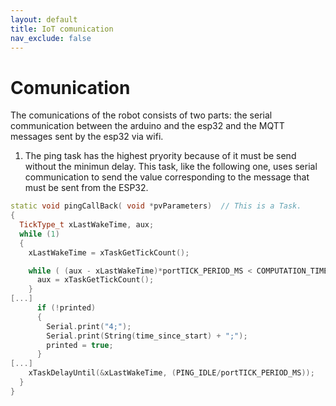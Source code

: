 ```yaml
---
layout: default
title: IoT comunication
nav_exclude: false
---
```


# Comunication
The comunications of the robot consists of two parts: the serial communication between the arduino and the esp32 and the MQTT messages sent by the esp32 via wifi.

1. The ping task has the highest pryority because of it must be send without the minimun delay. This task, like the following one, uses serial communication to send the value corresponding to the message that must be sent from the ESP32.

```cpp
static void pingCallBack( void *pvParameters)  // This is a Task.
{
  TickType_t xLastWakeTime, aux;
  while (1)
  {
    xLastWakeTime = xTaskGetTickCount();

    while ( (aux - xLastWakeTime)*portTICK_PERIOD_MS < COMPUTATION_TIME_ON_T1) {
      aux = xTaskGetTickCount();
    }
[...]
      if (!printed)
      {
        Serial.print("4;");
        Serial.print(String(time_since_start) + ";");
        printed = true;
      }
[...]
    xTaskDelayUntil(&xLastWakeTime, (PING_IDLE/portTICK_PERIOD_MS));
  }
}
```
